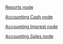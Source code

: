 [Reports node](Reports%20node.md)

[Accounting Cash node](Accounting%20Cash%20node.md)

[Accounting Imprest node](Accounting%20Imprest%20node.md)

[Accounting Sales node](Accounting%20Sales%20node.md)
